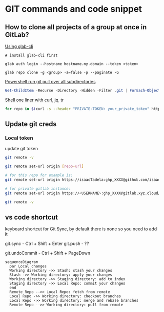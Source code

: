 # GIT commands and code snippet

## How to clone all projects of a group at once in GitLab?

[Using glab-cli](https://stackoverflow.com/a/29104065)

```glab
# install glab-cli first

glab auth login --hostname hostname.my.domain --token <token>

glab repo clone -g <group> -a=false -p --paginate -G
```

[Powershell run git pull over all subdirectories](https://stackoverflow.com/questions/3497123/run-git-pull-over-all-subdirectories)

```powershell
Get-ChildItem -Recurse -Directory -Hidden -Filter .git | ForEach-Object { & git --git-dir="$($_.FullName)" --work-tree="$(Split-Path $_.FullName -Parent)" pull origin master }
```

[Shell one liner with curl, jq, tr](https://stackoverflow.com/a/56679722)
```sh
for repo in $(curl -s --header "PRIVATE-TOKEN: your_private_token" https://<your-host>/api/v4/groups/<group_id> | jq -r ".projects[].ssh_url_to_repo"); do git clone $repo; done;
```

## Update git creds

### Local token

update git token
```sh
git remote -v

git remote set-url origin [repo-url]

# for this repo for example is:
git remote set-url origin https://isaacTadela:ghp_XXXX@github.com/isaacTadela/mkdocs-material.git

# for private gitlab instance:
git remote set-url origin https://<USERNAME>:ghp_XXXX@gitlab.xyz.cloud/<PROJECT>/<REPO>.git

git remote -v
```

## vs code shortcut

keyboard shortcut for Git Sync, by default there is none so you need to add it


git.sync  - Ctrl + Shift + Enter
git.push    - ??

git.undoCommit - Ctrl + Shift + PageDown


```mermaid
sequenceDiagram
  par Local changes
  Working directory ->> Stash: stash your changes
  Stash ->> Working directory: apply your changes
  Working directory ->> Staging directory: add to index
  Staging directory ->> Local Repo: commit your changes
  end
  Remote Repo -->> Local Repo: fetch from remote
  Local Repo ->> Working directory: checkout branches
  Local Repo ->> Working directory: merge and rebase branches
  Remote Repo -->> Working directory: pull from remote
```

